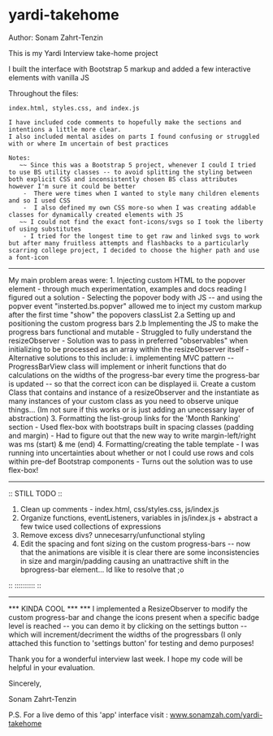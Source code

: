 # yardi-takehome
Author: Sonam Zahrt-Tenzin

This is my Yardi Interview take-home project

I built the interface with Bootstrap 5 markup and added a few interactive elements with vanilla JS

Throughout the files:

    index.html, styles.css, and index.js

    I have included code comments to hopefully make the sections and intentions a little more clear.
    I also included mental asides on parts I found confusing or struggled with or where Im uncertain of best practices

    Notes: 
       ~~ Since this was a Bootstrap 5 project, whenever I could I tried to use BS utility classes -- to avoid splitting the styling between both explicit CSS and inconsistently chosen BS class attributes however I'm sure it could be better
        -  There were times when I wanted to style many children elements and so I used CSS
        -  I also defined my own CSS more-so when I was creating addable classes for dynamically created elements with JS
       ~~ I could not find the exact font-icons/svgs so I took the liberty of using substitutes
        - I tried for the longest time to get raw and linked svgs to work but after many fruitless attempts and flashbacks to a particularly scarring college project, I decided to choose the higher path and use a font-icon

----------------------------------------------------------------------------------------------------------------------------------------------------------------------------------------------------------------------------------------------------------------------------

My main problem areas were: 
    1. Injecting custom HTML to the popover element 
        - through much experimentation, examples and docs reading I figured out a solution
        - Selecting the popover body with JS -- and using the popver event "insterted.bs.popver" allowed me to inject my custom markup after the first time "show" the popovers classList
    2.a Setting up and positioning the custom progress bars
    2.b Implementing the JS to make the progress bars functional and mutable 
        - Struggled to fully understand the resizeObserver 
        - Solution was to pass in preferred "observables" when initializing to be processed as an array within the resizeObserver itself
        - Alternative solutions to this include:
            i. implementing MVC pattern -- ProgressBarView class will implement or inherit functions that do calculations on the widths of the progress-bar every time the progress-bar is updated -- so that the correct icon can be displayed
            ii. Create a custom Class that contains and instance of a resizeObserver and the instantiate as many instances of your custom class as you need to observe unique things... 
            (Im not sure if this works or is just adding an unecessary layer of abstraction)
    3. Formatting the list-group links for the 'Month Ranking' section 
        - Used flex-box with bootstraps built in spacing classes (padding and margin) 
        - Had to figure out that the new way to write margin-left/right was ms (start) & me (end) 
    4. Formatting/creating the table template 
        - I was running into uncertainties about whether or not I could use rows and cols within pre-def Bootstrap components 
        - Turns out the solution was to use flex-box!

----------------------------------------------------------------------------------------------------------------------------------------------------------------------------------------------------------------------------------------------------------------------------

:: STILL TODO ::

1. Clean up comments - index.html, css/styles.css, js/index.js
2. Organize functions, eventListeners, variables in js/index.js + abstract a few twice used collections of expressions
3. Remove excess divs? unnecesarry/unfunctional styling
4. Edit the spacing and font sizing on the custom progress-bars -- now that the animations are visible it is clear there are some inconsistencies in size and margin/padding causing an unattractive shift in the bprogress-bar element... 
    Id like to resolve that ;o

:: :::::::::: ::

----------------------------------------------------------------------------------------------------------------------------------------------------------------------------------------------------------------------------------------------------------------------------

*** KINDA COOL ***
\*\*\* I implemented a ResizeObserver to modify the custom progress-bar and change the icons present when a specific badge level is  reached 
    -- you can demo it by clicking on the settings button -- which will increment/decriment the widths of the progressbars (I only attached this function to 'settings button' for testing and demo purposes!



Thank you for a wonderful interview last week. I hope my code will be helpful in your evaluation.

Sincerely,

Sonam Zahrt-Tenzin

P.S.
For a live demo of this 'app' interface visit : www.sonamzah.com/yardi-takehome
